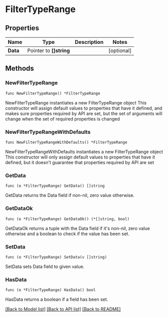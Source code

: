# FilterTypeRange

## Properties

Name | Type | Description | Notes
------------ | ------------- | ------------- | -------------
**Data** | Pointer to **[]string** |  | [optional] 

## Methods

### NewFilterTypeRange

`func NewFilterTypeRange() *FilterTypeRange`

NewFilterTypeRange instantiates a new FilterTypeRange object
This constructor will assign default values to properties that have it defined,
and makes sure properties required by API are set, but the set of arguments
will change when the set of required properties is changed

### NewFilterTypeRangeWithDefaults

`func NewFilterTypeRangeWithDefaults() *FilterTypeRange`

NewFilterTypeRangeWithDefaults instantiates a new FilterTypeRange object
This constructor will only assign default values to properties that have it defined,
but it doesn't guarantee that properties required by API are set

### GetData

`func (o *FilterTypeRange) GetData() []string`

GetData returns the Data field if non-nil, zero value otherwise.

### GetDataOk

`func (o *FilterTypeRange) GetDataOk() (*[]string, bool)`

GetDataOk returns a tuple with the Data field if it's non-nil, zero value otherwise
and a boolean to check if the value has been set.

### SetData

`func (o *FilterTypeRange) SetData(v []string)`

SetData sets Data field to given value.

### HasData

`func (o *FilterTypeRange) HasData() bool`

HasData returns a boolean if a field has been set.


[[Back to Model list]](../README.md#documentation-for-models) [[Back to API list]](../README.md#documentation-for-api-endpoints) [[Back to README]](../README.md)


